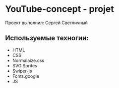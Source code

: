 # YouTube-concept - projet
Проект выполнил: Сергей Светличный

## Используемые техногии:
- HTML
- CSS
- Normalaize.css
- SVG Sprites
- Swiper-js
- Fonts.google
- JS
